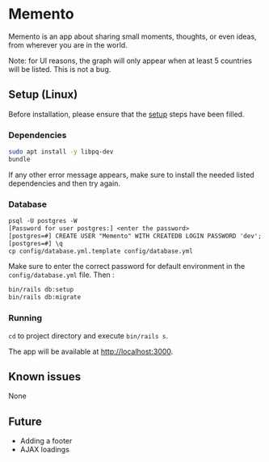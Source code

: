 # Memento

Memento is an app about sharing small moments, thoughts, or even ideas, from wherever you are in the world.

Note: for UI reasons, the graph will only appear when at least 5 countries will be listed. This is not a bug.

## Setup (Linux)

Before installation, please ensure that the [setup](SETUP.md) steps have been filled.

### Dependencies

```bash
sudo apt install -y libpq-dev
bundle
```

If any other error message appears, make sure to install the needed listed dependencies and then try again.

### Database

```txt
psql -U postgres -W
[Password for user postgres:] <enter the password>
[postgres=#] CREATE USER "Memento" WITH CREATEDB LOGIN PASSWORD 'dev';
[postgres=#] \q
cp config/database.yml.template config/database.yml
```

Make sure to enter the correct password for default environment in the `config/database.yml` file. Then :

```bash
bin/rails db:setup
bin/rails db:migrate
```

### Running

`cd` to project directory and execute `bin/rails s`.

The app will be available at <http://localhost:3000>.

## Known issues

None

## Future

- Adding a footer
- AJAX loadings
